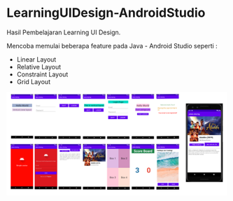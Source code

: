 # LearningUIDesign-AndroidStudio

Hasil Pembelajaran Learning UI Design.

Mencoba memulai beberapa feature pada Java - Android Studio seperti :
  - Linear Layout
  - Relative Layout
  - Constraint Layout
  - Grid Layout
  
![Screenshot Hasil Program](images/image.png)
